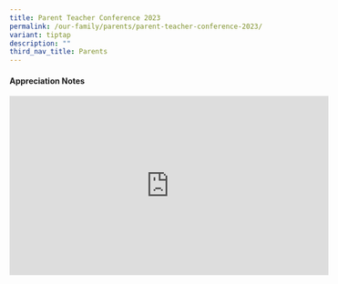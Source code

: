 ```yaml
---
title: Parent Teacher Conference 2023
permalink: /our-family/parents/parent-teacher-conference-2023/
variant: tiptap
description: ""
third_nav_title: Parents
---
```

<h4><strong>Appreciation Notes</strong></h4>
<div class="iframe-wrapper">
<iframe height="315" width="560" allowfullscreen="true" frameborder="0" src="https://www.youtube.com/embed/jXP0n1Bva6U?si=W27wyHKtRqwUgl3t"></iframe>
</div>
<p></p>